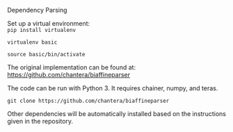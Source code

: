 Dependency Parsing

Set up a virtual environment:  
`pip install virtualenv`

`virtualenv basic`

`source basic/bin/activate`

The original implementation can be found at: https://github.com/chantera/biaffineparser

The code can be run with Python 3. It requires chainer, numpy, and teras.

`git clone https://github.com/chantera/biaffineparser`

Other dependencies will be automatically installed based on the instructions given in the repository.
